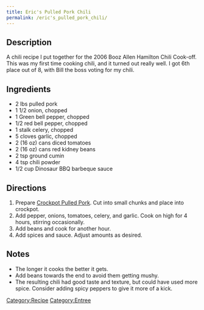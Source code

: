 ```yaml
---
title: Eric's Pulled Pork Chili
permalink: /eric's_pulled_pork_chili/
---
```


Description
-----------

A chili recipe I put together for the 2006 Booz Allen Hamilton Chili Cook-off. This was my first time cooking chili, and it turned out really well. I got 6th place out of 8, with Bill the boss voting for my chili.

Ingredients
-----------

-   2 lbs pulled pork
-   1 1/2 onion, chopped
-   1 Green bell pepper, chopped
-   1/2 red bell pepper, chopped
-   1 stalk celery, chopped
-   5 cloves garlic, chopped
-   2 (16 oz) cans diced tomatoes
-   2 (16 oz) cans red kidney beans
-   2 tsp ground cumin
-   4 tsp chili powder
-   1/2 cup Dinosaur BBQ barbeque sauce

Directions
----------

1.  Prepare [Crockpot Pulled Pork](/Crockpot_Pulled_Pork "wikilink"). Cut into small chunks and place into crockpot.
2.  Add pepper, onions, tomatoes, celery, and garlic. Cook on high for 4 hours, stirring occasionally.
3.  Add beans and cook for another hour.
4.  Add spices and sauce. Adjust amounts as desired.

Notes
-----

-   The longer it cooks the better it gets.
-   Add beans towards the end to avoid them getting mushy.
-   The resulting chili had good taste and texture, but could have used more spice. Consider adding spicy peppers to give it more of a kick.

[Category:Recipe](/Category:Recipe "wikilink") [Category:Entree](/Category:Entree "wikilink")